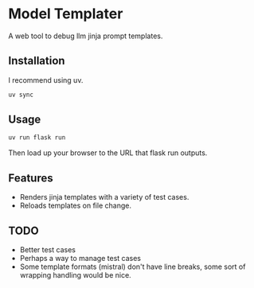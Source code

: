 # Model Templater

A web tool to debug llm jinja prompt templates.

## Installation

I recommend using uv.

```bash
uv sync
```

## Usage

```bash
uv run flask run
```

Then load up your browser to the URL that flask run outputs.

## Features

- Renders jinja templates with a variety of test cases.
- Reloads templates on file change.

## TODO

- Better test cases
- Perhaps a way to manage test cases
- Some template formats (mistral) don't have line breaks, some sort of wrapping handling would be nice.
